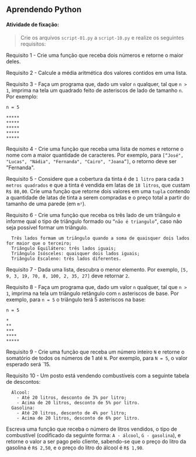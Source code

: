 ## Aprendendo Python

####  Atividade de fixação:
> Crie os arquivos `script-01.py` a `script-10.py` e realize os seguintes requisitos:

Requisito 1 - Crie uma função que receba dois números e retorne o maior deles.

Requisito 2 - Calcule a média aritmética dos valores contidos em uma lista.

Requisito 3 - Faça um programa que, dado um valor `n` qualquer, tal que `n > 1`, imprima na tela um quadrado feito de asteriscos de lado de tamanho `n`. Por exemplo:

```
n = 5

*****
*****
*****
*****
*****
```

Requisito 4 - Crie uma função que receba uma lista de nomes e retorne o nome com a maior quantidade de caracteres. Por exemplo, para `[“José", "Lucas", "Nádia", "Fernanda", "Cairo", "Joana”]`, o retorno deve ser "Fernanda".

Requisito 5 - Considere que a cobertura da tinta é de `1 litro` para cada `3 metros quadrados` e que a tinta é vendida em latas de `18 litros`, que custam `R$ 80,00`. Crie uma função que retorne dois valores em uma `tupla` contendo a quantidade de latas de tinta a serem compradas e o preço total a partir do tamanho de uma parede (em `m²`).

Requisito 6 - Crie uma função que receba os três lado de um triângulo e informe qual o tipo de triângulo formado ou `”não é triangulo”`, caso não seja possível formar um triângulo.

```
  Três lados formam um triângulo quando a soma de quaisquer dois lados for maior que o terceiro;
  Triângulo Equilátero: três lados iguais;
  Triângulo Isósceles: quaisquer dois lados iguais;
  Triângulo Escaleno: três lados diferentes.
```

Requisito 7 - Dada uma lista, descubra o menor elemento. Por exemplo, `[5, 9, 3, 19, 70, 8, 100, 2, 35, 27]` deve retornar `2`.

Requisito 8 - Faça um programa que, dado um valor `n` qualquer, tal que `n > 1`, imprima na tela um triângulo retângulo com `n` asteriscos de base. Por exemplo, para `n = 5` o triângulo terá 5 asteriscos na base:

```
n = 5

*
**
***
****
*****
```

Requisito 9 - Crie uma função que receba um número inteiro `N` e retorne o somatório de todos os números de 1 até `N`. Por exemplo, para `N = 5`, o valor esperado será `15.

Requisito 10 - Um posto está vendendo combustíveis com a seguinte tabela de descontos:

```
  Álcool:
    - Até 20 litros, desconto de 3% por litro;
    - Acima de 20 litros, desconto de 5% por litro.
  Gasolina:
    - Até 20 litros, desconto de 4% por litro;
    - Acima de 20 litros, desconto de 6% por litro.
```

Escreva uma função que receba o número de litros vendidos, o tipo de combustível (codificado da seguinte forma: `A - álcool`, `G - gasolina`), e retorne o valor a ser pago pelo cliente, sabendo-se que o preço do litro da gasolina é `R$ 2,50`, e o preço do litro do álcool é `R$ 1,90`.

